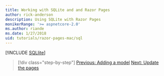 ```yaml
---
title: Working with SQLite and and Razor Pages
author: rick-anderson
description: Using SQLite with Razor Pages
monikerRange: '>= aspnetcore-2.0'
ms.author: riande
ms.date: 1/27/2018
uid: tutorials/razor-pages-mac/sql
---
```


[!INCLUDE [SQLlite](../../includes/RP/sql.md)]

> [!div class="step-by-step"]
> [Previous: Adding a model](xref:tutorials/razor-pages-mac/model)
> [Next: Update the pages](xref:tutorials/razor-pages-mac/da1)
